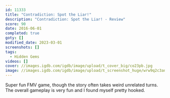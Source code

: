 ```yaml
---
id: 11333
title: "Contradiction: Spot the Liar!"
description: "Contradiction: Spot the Liar! - Review"
score: 90
date: 2016-06-01
completed: true
goty: []
modified_date: 2023-03-01
screenshots: []
tags:
  - Hidden Gems
videos: []
cover: //images.igdb.com/igdb/image/upload/t_cover_big/co23pb.jpg
image: //images.igdb.com/igdb/image/upload/t_screenshot_huge/wrw9q2c3an5fqx4c1aep.jpg
---
```

Super fun FMV game, though the story often takes weird unrelated turns. The overall gameplay is very fun and I found myself pretty hooked.